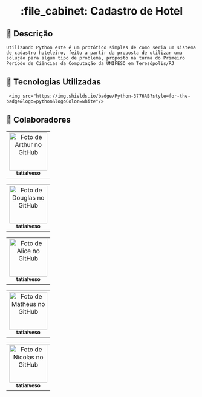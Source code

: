 <h1 align="center">:file_cabinet: Cadastro de Hotel</h1>

## :memo: Descrição
    Utilizando Python este é um protótico simples de como seria um sistema de cadastro hoteleiro, feito a partir da proposta de utilizar uma solução para algum tipo de problema, proposto na turma do Primeiro Período de Ciências da Computação da UNIFESO em Teresópolis/RJ

## :wrench: Tecnologias Utilizadas
     <img src="https://img.shields.io/badge/Python-3776AB?style=for-the-badge&logo=python&logoColor=white"/>

## :handshake: Colaboradores
<table>
  <tr>
    <td align="center">
      <a href="http://github.com/arthcc">
        <img src="https://avatars.githubusercontent.com/u/96892619?s=400&u=930bb8d2f2e0356a8e3becfaefef4da47d96501e&v=4" width="100px;" alt="Foto de Arthur no GitHub"/><br>
        <sub>
          <b>tatialveso</b>
        </sub>
      </a>
    </td>
  </tr>
</table>

<table>
  <tr>
    <td align="center">
      <a href="http://github.com/Douglas318">
        <img src="https://avatars.githubusercontent.com/u/74382686?v=4" width="100px;" alt="Foto de Douglas no GitHub"/><br>
        <sub>
          <b>tatialveso</b>
        </sub>
      </a>
    </td>
  </tr>
</table>

<table>
  <tr>
    <td align="center">
      <a href="https://github.com/Alethos-BK">
        <img src="https://avatars.githubusercontent.com/u/81396887?v=4" width="100px;" alt="Foto de Alice no GitHub"/><br>
        <sub>
          <b>tatialveso</b>
        </sub>
      </a>
    </td>
  </tr>
</table>

<table>
  <tr>
    <td align="center">
      <a href="https://github.com/MatheusMotizuki">
        <img src="https://avatars.githubusercontent.com/u/101960751?v=4" width="100px;" alt="Foto de Matheus no GitHub"/><br>
        <sub>
          <b>tatialveso</b>
        </sub>
      </a>
    </td>
  </tr>
</table>

<table>
  <tr>
    <td align="center">
      <a href="https://github.com/vinijrmalvado">
        <img src="https://avatars.githubusercontent.com/u/103469928?v=4" width="100px;" alt="Foto de Nicolas no GitHub"/><br>
        <sub>
          <b>tatialveso</b>
        </sub>
      </a>
    </td>
  </tr>
</table>

